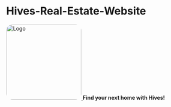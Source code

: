 # Hives-Real-Estate-Website

[<img src="/images/logo_hives.svg" alt="Logo" width="200" style="border-radius: 16px;">
](https://github.com/we-make-space/Hives-Real-Estate-Website/blob/main/public/images/hives_full_logo.png?raw=true)
**Find your next home with Hives!**
